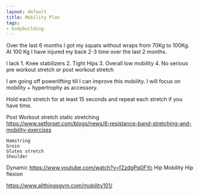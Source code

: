 ```yaml
---
layout: default
title: Mobility Plan 
tags:
- bodybuilding
---
```

Over the last 6 months I got my squats without wraps from 70Kg to 100Kg.
At 100 Kg I have injured my back 2-3 time over the last 2 months.

I lack
    1. Knee stabilizers
    2. Tight Hips
    3. Overall low mobility
    4. No serious pre workout stretch or post workout stretch

I am going off powerlifting till I can improve this mobility.
I will focus on mobility + hypertrophy as accessory.

Hold each stretch for at least 15 seconds and repeat each stretch if you have time.

Post Workout stretch
static stretching
https://www.setforset.com/blogs/news/6-resistance-band-stretching-and-mobility-exercises

    Hamstring
    Groin
    Glutes stretch
    Shoulder

Dynamic
https://www.youtube.com/watch?v=fZzdgPq0FYc
    Hip Mobility
    Hip flexion

https://www.allthingsgym.com/mobility101/    
